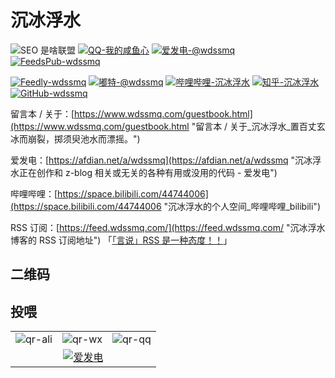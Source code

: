 # 沉冰浮水

<p><img src="https://img.shields.io/badge/-SEO%20%E6%98%AF%E5%95%A5%E8%81%94%E7%9B%9F-yellowgreen" alt="SEO 是啥联盟"> <a href="https://jq.qq.com/?_wv=1027&amp;k=1Vdo2rUM" title="QQ-我的咸鱼心"><img src="https://img.shields.io/badge/QQ-%E6%88%91%E7%9A%84%E5%92%B8%E9%B1%BC%E5%BF%83-0086F9" alt="QQ-我的咸鱼心"></a> <a href="https://afdian.net/a/wdssmq" title="爱发电-@wdssmq"><img src="https://img.shields.io/badge/%E7%88%B1%E5%8F%91%E7%94%B5-%40wdssmq-blueviolet" alt="爱发电-@wdssmq"></a> <a href="https://feeds.pub/feed/https%3A%2F%2Fwww.wdssmq.com%2Ffeed.php" title="FeedsPub-wdssmq"><img src="https://img.shields.io/badge/dynamic/json?label=FeedsPub&amp;query=count&amp;url=https%3A%2F%2Fapi.swo.moe%2Fstats%2Ffeedspub%2Fhttps%253A%252F%252Fwww.wdssmq.com%252Ffeed.php&amp;color=brightgreen&amp;logo=feedspub&amp;suffix=+subs&amp;cacheSeconds=14400" alt="FeedsPub-wdssmq"></a></p>

<p> <a href="https://feedly.com/i/subscription/feed%2Fhttps%3A%2F%2Fwww.wdssmq.com%2Ffeed.php" title="Feedly-wdssmq"><img src="https://img.shields.io/badge/dynamic/json?style=social&amp;label=Feedly&amp;query=%24.data.totalSubs&amp;url=https%3A%2F%2Fapi.spencerwoo.com%2Fsubstats%2F%3Fsource%3Dfeedly%26queryKey%3Dhttps%3A%2F%2Fwww.wdssmq.com%2Ffeed.php&amp;color=2bb24c&amp;logo=feedly" alt="Feedly-wdssmq"></a> <a href="https://wxw.moe/users/wdssmq" title="嘟特-@wdssmq"><img src="https://img.shields.io/mastodon/follow/142218?style=social&amp;label=%E5%98%9F%E7%89%B9&amp;domain=https%3A%2F%2Fwxw.moe%2F" alt="嘟特-@wdssmq"></a> <a href="https://space.bilibili.com/44744006" title="哔哩哔哩-沉冰浮水"><img src="https://img.shields.io/badge/dynamic/json?style=social&amp;label=%E5%93%94%E5%93%A9%E5%93%94%E5%93%A9&amp;query=count&amp;url=https%3A%2F%2Fapi.swo.moe%2Fstats%2Fbilibili%2F44744006&amp;color=FE7398&amp;logo=bilibili" alt="哔哩哔哩-沉冰浮水"></a> <a href="https://afdian.net/a/wdssmq" title="知乎-沉冰浮水"><img src="https://img.shields.io/badge/dynamic/json?style=social&amp;label=%E7%9F%A5%E4%B9%8E&amp;query=count&amp;url=https%3A%2F%2Fapi.swo.moe%2Fstats%2Fzhihu%2Fwdssmq&amp;color=0084ff&amp;logo=zhihu" alt="知乎-沉冰浮水"></a> <a href="https://github.com/wdssmq" title="GitHub-wdssmq"><img src="https://img.shields.io/github/followers/wdssmq?style=social&amp;label=GitHub" alt="GitHub-wdssmq"></a></p>

留言本 / 关于：[https://www.wdssmq.com/guestbook.html](https://www.wdssmq.com/guestbook.html "留言本 / 关于\_沉冰浮水\_置百丈玄冰而崩裂，掷须臾池水而漂摇。")

爱发电：[https://afdian.net/a/wdssmq](https://afdian.net/a/wdssmq "沉冰浮水正在创作和 z-blog 相关或无关的各种有用或没用的代码 - 爱发电")

哔哩哔哩：[https://space.bilibili.com/44744006](https://space.bilibili.com/44744006 "沉冰浮水的个人空间\_哔哩哔哩\_bilibili")

RSS 订阅：[https://feed.wdssmq.com/](https://feed.wdssmq.com/ "沉冰浮水博客的 RSS 订阅地址") 「[「言说」RSS 是一种态度！！](https://www.wdssmq.com/post/20201231613.html "「言说」RSS 是一种态度！！")」

<!-- ## JSON -->

<!-- https://raw.githubusercontent.com/wdssmq/about/main/about.json -->

## 二维码
## 投喂

<table>
  <tr>
    <td>
      <img
        src="https://fastly.jsdelivr.net/gh/wdssmq/wdssmq@main/doc/qr-ali.png"
        alt="qr-ali"
        title="qr-ali"
      />
    </td>
    <td>
      <img
        src="https://fastly.jsdelivr.net/gh/wdssmq/wdssmq@main/doc/qr-wx.png"
        alt="qr-wx"
        title="qr-wx"
      />
    </td>
    <td>
      <img
        src="https://fastly.jsdelivr.net/gh/wdssmq/wdssmq@main/doc/qr-qq.png"
        alt="qr-qq"
        title="qr-qq"
      />
    </td>
  </tr>
  <tr>
    <td align="center" colspan="3">
      <a
        target="_blank"
        href="https://afdian.net/@wdssmq"
        title="沉冰浮水正在创作和 z-blog 相关或无关的各种有用或没用的代码 | 爱发电"
        ><img
          src="https://fastly.jsdelivr.net/gh/wdssmq/wdssmq@main/doc/afdian.png"
          alt="爱发电"
      /></a>
    </td>
  </tr>
</table>

<!-- ↓↓ 2023-06-28 ↓↓ -->

<!-- 838 / 3 = 279 -->

<!--
```md

![qr-ali](https://fastly.jsdelivr.net/gh/wdssmq/wdssmq@main/doc/qr-ali.png "qr-ali")
![qr-wx](https://fastly.jsdelivr.net/gh/wdssmq/wdssmq@main/doc/qr-wx.png "qr-wx")
![qr-qq](https://fastly.jsdelivr.net/gh/wdssmq/wdssmq@main/doc/qr-qq.png "qr-qq")

```
-->

<!--
```html

<img src="https://fastly.jsdelivr.net/gh/wdssmq/wdssmq@main/doc/qr-ali.png" alt="qr-ali" title="qr-ali">
<img src="https://fastly.jsdelivr.net/gh/wdssmq/wdssmq@main/doc/qr-wx.png" alt="qr-wx" title="qr-wx">
<img src="https://fastly.jsdelivr.net/gh/wdssmq/wdssmq@main/doc/qr-qq.png" alt="qr-qq" title="qr-qq">

```
-->

<!-- ↑↑ 2023-06-28 ↑↑ -->
